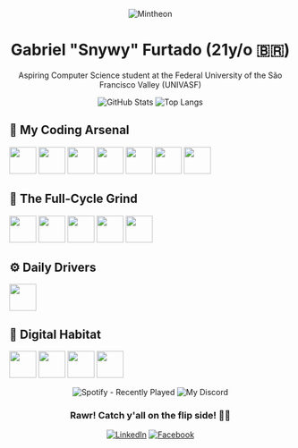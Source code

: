 <div align="center">

![Mintheon](https://github.com/gfcleao/gfcleao/assets/126573238/84a50a78-8213-4fcb-91dd-889820b83740)

# Gabriel "Snywy" Furtado (21y/o 🇧🇷)

Aspiring Computer Science student at the Federal University of the São Francisco Valley (UNIVASF)

![GitHub Stats](https://github-readme-stats.vercel.app/api?username=realsnywy&show_icons=true&theme=discord_old_blurple)
![Top Langs](https://github-readme-stats.vercel.app/api/top-langs/?username=realsnywy&layout=compact&theme=discord_old_blurple)

</div>

## 🧠 My Coding Arsenal

<img src="https://cdn.jsdelivr.net/gh/devicons/devicon/icons/bootstrap/bootstrap-original.svg" width="48"/> <img src="https://cdn.jsdelivr.net/gh/devicons/devicon/icons/c/c-original.svg" width="48"/> <img src="https://cdn.jsdelivr.net/gh/devicons/devicon/icons/css3/css3-original.svg" width="48"/> <img src="https://cdn.jsdelivr.net/gh/devicons/devicon/icons/html5/html5-original.svg" width="48"/> <img src="https://cdn.jsdelivr.net/gh/devicons/devicon/icons/java/java-original.svg" width="48"/> <img src="https://cdn.jsdelivr.net/gh/devicons/devicon/icons/mariadb/mariadb-original.svg" width="48"/> <img src="https://cdn.jsdelivr.net/gh/devicons/devicon/icons/python/python-original.svg" width="48"/>

## 🔁 The Full-Cycle Grind
<img src="https://cdn.jsdelivr.net/gh/devicons/devicon/icons/maven/maven-original.svg" width="48"/> <img src="https://cdn.jsdelivr.net/gh/devicons/devicon/icons/postman/postman-original.svg" width="48"/> <img src="https://cdn.jsdelivr.net/gh/devicons/devicon/icons/react/react-original.svg" width="48"/> <img src="https://cdn.jsdelivr.net/gh/devicons/devicon/icons/spring/spring-original.svg" width="48"/> <img src="https://cdn.jsdelivr.net/gh/devicons/devicon/icons/vitejs/vitejs-original.svg" width="48"/>

## ⚙ Daily Drivers

<img src="https://cdn.jsdelivr.net/gh/devicons/devicon/icons/vscode/vscode-original.svg" width="48"/>

## 💾 Digital Habitat
<img src="https://cdn.jsdelivr.net/gh/devicons/devicon/icons/android/android-original.svg" width="48"/> <img src="https://cdn.jsdelivr.net/gh/devicons/devicon/icons/archlinux/archlinux-original.svg" width="48"/> <img src="https://cdn.jsdelivr.net/gh/devicons/devicon/icons/raspberrypi/raspberrypi-original.svg" width="48"/> <img src="https://cdn.jsdelivr.net/gh/devicons/devicon/icons/windows11/windows11-original.svg" width="48"/>

<div align="center">

![Spotify - Recently Played](https://spotify-recently-played-readme.vercel.app/api?user=snyverbr&count=1&unique=false)
![My Discord](https://discord-readme-badge.vercel.app/api?id=272796106595893249)

### Rawr! Catch y'all on the flip side! 👋🏻

[![LinkedIn](https://img.shields.io/badge/LinkedIn-0077B5?style=flat&logo=linkedin&logoColor=white)](https://www.linkedin.com/in/gfcleao/)
[![Facebook](https://img.shields.io/badge/Facebook-1877F2?style=flat&logo=facebook&logoColor=white)](https://www.facebook.com/biel.furts/)

</div>
